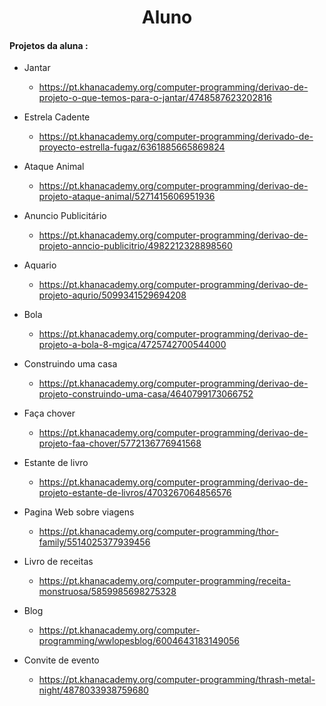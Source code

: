 

<div style="text-align : center" ><h1> Aluno </h1> </div>



#### Projetos da aluna :

* Jantar 
  * https://pt.khanacademy.org/computer-programming/derivao-de-projeto-o-que-temos-para-o-jantar/4748587623202816



* Estrela Cadente
  * https://pt.khanacademy.org/computer-programming/derivado-de-proyecto-estrella-fugaz/6361885665869824



* Ataque Animal 
  * https://pt.khanacademy.org/computer-programming/derivao-de-projeto-ataque-animal/5271415606951936



* Anuncio Publicitário
  * https://pt.khanacademy.org/computer-programming/derivao-de-projeto-anncio-publicitrio/4982212328898560

  

* Aquario 
  * https://pt.khanacademy.org/computer-programming/derivao-de-projeto-aqurio/5099341529694208



* Bola
  *  https://pt.khanacademy.org/computer-programming/derivao-de-projeto-a-bola-8-mgica/4725742700544000



* Construindo uma casa

  *  https://pt.khanacademy.org/computer-programming/derivao-de-projeto-construindo-uma-casa/4640799173066752

  

* Faça chover

  *  https://pt.khanacademy.org/computer-programming/derivao-de-projeto-faa-chover/5772136776941568

  

* Estante de livro

  *  https://pt.khanacademy.org/computer-programming/derivao-de-projeto-estante-de-livros/4703267064856576

  

* Pagina Web sobre viagens

  *  https://pt.khanacademy.org/computer-programming/thor-family/5514025377939456

  

* Livro de receitas

  * https://pt.khanacademy.org/computer-programming/receita-monstruosa/5859985698275328

  

* Blog 

  * https://pt.khanacademy.org/computer-programming/wwlopesblog/6004643183149056

  

* Convite de evento

  *  https://pt.khanacademy.org/computer-programming/thrash-metal-night/4878033938759680

  
